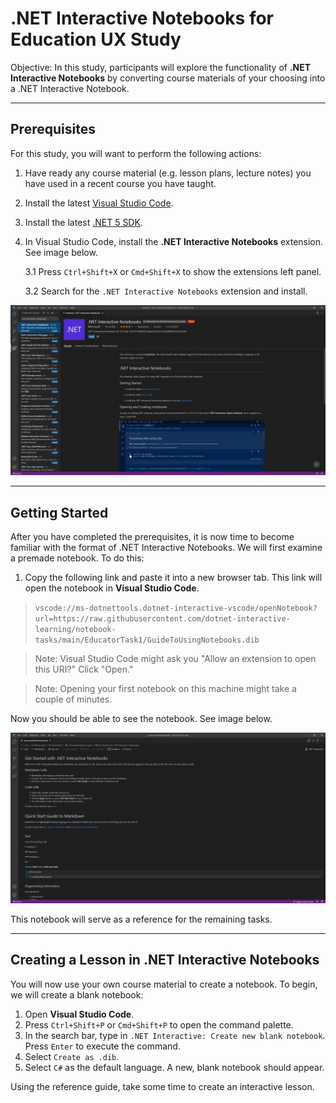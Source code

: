 # .NET Interactive Notebooks for Education UX Study

Objective: In this study, participants will explore the functionality of **.NET Interactive Notebooks** by converting course materials of your choosing into a .NET Interactive Notebook.

---
## Prerequisites
For this study, you will want to perform the following actions:

1. Have ready any course material (e.g. lesson plans, lecture notes) you have used in a recent course you have taught.


2. Install the latest [Visual Studio Code](https://code.visualstudio.com/).

2. Install the latest [.NET 5 SDK](https://dotnet.microsoft.com/download/dotnet/5.0).

3. In Visual Studio Code, install the **.NET Interactive Notebooks** extension. See image below.

    3.1 Press `Ctrl+Shift+X` or `Cmd+Shift+X` to show the extensions left panel.

    3.2 Search for the `.NET Interactive Notebooks` extension and install.

![Installing .Net Interactive Notebooks extension](../res/installingextension.PNG)

---
## Getting Started
After you have completed the prerequisites, it is now time to become familiar with the format of .NET Interactive Notebooks. We will first examine a premade notebook. To do this:

1. Copy the following link and paste it into a new browser tab. This link will open the notebook in **Visual Studio Code**.

> `vscode://ms-dotnettools.dotnet-interactive-vscode/openNotebook?url=https://raw.githubusercontent.com/dotnet-interactive-learning/notebook-tasks/main/EducatorTask1/GuideToUsingNotebooks.dib`

> Note: Visual Studio Code might ask you "Allow an extension to open this URI?" Click "Open."

> Note: Opening your first notebook on this machine might take a couple of minutes.

Now you should be able to see the notebook. See image below.

![Opened Notebook](../res/openededucatornotebook.PNG)

This notebook will serve as a reference for the remaining tasks.

---
## Creating a Lesson in .NET Interactive Notebooks
You will now use your own course material to create a notebook. To begin, we will create a blank notebook:

1. Open **Visual Studio Code**.
2. Press `Ctrl+Shift+P` or `Cmd+Shift+P` to open the command palette. 
3. In the search bar, type in `.NET Interactive: Create new blank notebook`. Press `Enter` to execute the command. 
4. Select `Create as .dib`. 
5. Select `C#` as the default language. A new, blank notebook should appear.

Using the reference guide, take some time to create an interactive lesson.
